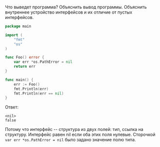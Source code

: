 Что выведет программа? Объяснить вывод программы. Объяснить внутреннее устройство интерфейсов и их отличие от пустых интерфейсов.

```go
package main

import (
	"fmt"
	"os"
)

func Foo() error {
	var err *os.PathError = nil
	return err
}

func main() {
	err := Foo()
	fmt.Println(err)
	fmt.Println(err == nil)
}
```

Ответ:
```
<nil>
false

```
Потому что интерфейс -- структура из двух полей: тип, ссылка на структуру. Интерфейс равен nil если оба этих поля нулевые.
Сторочкой `var err *os.PathError = nil` было задано значение полю типа.